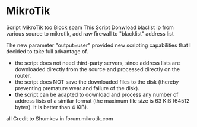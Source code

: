 # MikroTik
Script MikroTik too Block spam
This Script Donwload blaclist ip from various source to mikrotik, add raw firewall to "blacklist" address list 

The new parameter "output=user" provided new scripting capabilities that I decided to take full advantage of.
- the script does not need third-party servers, since address lists are downloaded directly from the source and processed directly on the router.
- the script does NOT save the downloaded files to the disk (thereby preventing premature wear and failure of the disk).
- the script can be adapted to download and process any number of address lists of a similar format (the maximum file size is 63 KiB (64512 bytes). It is better than 4 KiB).

all Credit to Shumkov in forum.mikrotik.com
